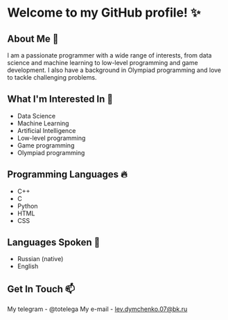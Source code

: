 # Welcome to my GitHub profile! ✨

## About Me 🤡
I am a passionate programmer with a wide range of interests, from data science and machine learning to low-level programming and game development. I also have a background in Olympiad programming and love to tackle challenging problems.

## What I'm Interested In 🎄
- Data Science
- Machine Learning
- Artificial Intelligence
- Low-level programming
- Game programming
- Olympiad programming

## Programming Languages 🔥
- C++
- C
- Python
- HTML
- CSS

## Languages Spoken 🌈
- Russian (native)
- English

## Get In Touch 📫
My telegram - @totelega
My e-mail - lev.dymchenko.07@bk.ru

<!--
**odduck41/odduck41** is a ✨ _special_ ✨ repository because its `README.md` (this file) appears on your GitHub profile.

Here are some ideas to get you started:

- 🔭 I’m currently working on ...
- 🌱 I’m currently learning ...
- 👯 I’m looking to collaborate on ...
- 🤔 I’m looking for help with ...
- 💬 Ask me about ...
- 📫 How to reach me: ...
- 😄 Pronouns: ...
- ⚡ Fun fact: ...
-->

